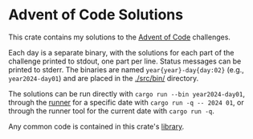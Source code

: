 # Advent of Code Solutions

This crate contains my solutions to the [Advent of Code](https://adventofcode.com/) challenges.

Each day is a separate binary, with the solutions for each part of the challenge printed to stdout, one part per line.
Status messages can be printed to stderr.
The binaries are named `year{year}-day{day:02}` (e.g., `year2024-day01`) and are placed in the [./src/bin/](src/bin/) directory.

The solutions can be run directly with `cargo run --bin year2024-day01`, through the [runner](./src/bin/runner.rs) for
a specific date with `cargo run -q -- 2024 01`, or through the runner tool for the current date with `cargo run -q`.

Any common code is contained in this crate's [library](src/lib.rs).
